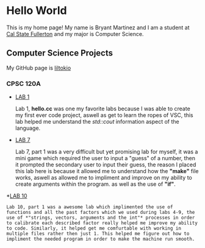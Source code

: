 
# Hello World

This is my home page! My name is Bryant Martinez and I am a student at [Cal State Fullerton](http://www.fullerton.edu/) and my major is Computer Science.

## Computer Science Projects

My GitHub page is [liltokio](http://github.com/liltokio/liltokio.github.io)

### CPSC 120A 

* [LAB 1](https://github.com/cpsc-spring-2023/cpsc-120-lab-01-ethan-bryant)

    Lab 1, **hello.cc** was one my favorite labs because I was able to create my first ever code project, aswell as get to learn the ropes of VSC, this lab helped me understand the *std::cout* information aspect of the language.

* [LAB 7](https://github.com/cpsc-spring-2023/cpsc-120-lab-07-bryant-kristine)

    Lab 7, part 1 was a very difficult but yet promising lab for myself, it was a mini game which required the user to input a "guess" of a number, then it prompted the secondary user to input their guess, the reason I placed this lab here is because it allowed me to understand how the **"make"** file works, aswell as allowed me to impliment and improve on my ability to create arguments within the program. as well as the use of **"if"**.

*[LAB 10](https://github.com/cpsc-spring-2023/cpsc-120-lab-10-ethan-jacob-bryant)

    Lab 10, part 1 was a awesome lab which implimented the use of functions and all the past factors which we used during labs 4-9, the use of *"strings, vectors, arguments and the int"* processes in order to calibrate each described factor really helped me improve my ability to code. Similarly, it helped get me comfurtable with working in multiple files rather then just 1. This helped me figure out how to impliment the needed program in order to make the machine run smooth. 